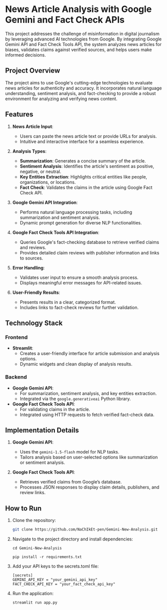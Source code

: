 # News Article Analysis with Google Gemini and Fact Check APIs

This project addresses the challenge of misinformation in digital journalism by leveraging advanced AI technologies from Google. By integrating Google Gemini API and Fact Check Tools API, the system analyzes news articles for biases, validates claims against verified sources, and helps users make informed decisions.

## Project Overview

The project aims to use Google's cutting-edge technologies to evaluate news articles for authenticity and accuracy. It incorporates natural language understanding, sentiment analysis, and fact-checking to provide a robust environment for analyzing and verifying news content.

## Features

1. **News Article Input**:

   - Users can paste the news article text or provide URLs for analysis.
   - Intuitive and interactive interface for a seamless experience.

2. **Analysis Types**:

   - **Summarization**: Generates a concise summary of the article.
   - **Sentiment Analysis**: Identifies the article's sentiment as positive, negative, or neutral.
   - **Key Entities Extraction**: Highlights critical entities like people, organizations, or locations.
   - **Fact Check**: Validates the claims in the article using Google Fact Check API.

3. **Google Gemini API Integration**:

   - Performs natural language processing tasks, including summarization and sentiment analysis.
   - Dynamic prompt generation for diverse NLP functionalities.

4. **Google Fact Check Tools API Integration**:

   - Queries Google's fact-checking database to retrieve verified claims and reviews.
   - Provides detailed claim reviews with publisher information and links to sources.

5. **Error Handling**:

   - Validates user input to ensure a smooth analysis process.
   - Displays meaningful error messages for API-related issues.

6. **User-Friendly Results**:
   - Presents results in a clear, categorized format.
   - Includes links to fact-check reviews for further validation.

## Technology Stack

### Frontend

- **Streamlit**:
  - Creates a user-friendly interface for article submission and analysis options.
  - Dynamic widgets and clean display of analysis results.

### Backend

- **Google Gemini API**:
  - For summarization, sentiment analysis, and key entities extraction.
  - Integrated via the `google.generativeai` Python library.
- **Google Fact Check Tools API**:
  - For validating claims in the article.
  - Integrated using HTTP requests to fetch verified fact-check data.

## Implementation Details

1. **Google Gemini API**:

   - Uses the `gemini-1.5-flash` model for NLP tasks.
   - Tailors analysis based on user-selected options like summarization or sentiment analysis.

2. **Google Fact Check Tools API**:
   - Retrieves verified claims from Google’s database.
   - Processes JSON responses to display claim details, publishers, and review links.

## How to Run

1. Clone the repository:

   ```bash
   git clone https://github.com/NaChIkEt-pen/Gemini-New-Analysis.git
   ```

2. Navigate to the project directory and install dependencies:

   ```
   cd Gemini-New-Analysis
   ```

   ```
   pip install -r requirements.txt
   ```

3. Add your API keys to the secrets.toml file:

   ```
   [secrets]
   GEMINI_API_KEY = "your_gemini_api_key"
   FACT_CHECK_API_KEY = "your_fact_check_api_key"
   ```

4. Run the application:
   ```
   streamlit run app.py
   ```
